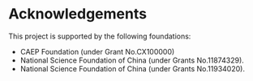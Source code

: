 # Acknowledgements

This project is supported by the following foundations:

* CAEP Foundation (under Grant No.CX100000)
* National Science Foundation of China (under Grants No.11874329).
* National Science Foundation of China (under Grants No.11934020).